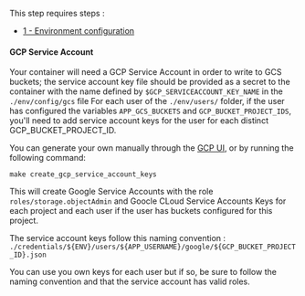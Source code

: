 
This step requires steps :
- [1 - Environment configuration](./docs/1-EnvironmentConfiguration.md)


#### GCP Service Account
Your container will need a GCP Service Account in order to write to GCS buckets; the service account key file should be provided as a secret to the container with the name defined by `$GCP_SERVICEACCOUNT_KEY_NAME` in the `./env/config/gcs` file
For each user of the `./env/users/` folder, if the user has configured the variables `APP_GCS_BUCKETS` and `GCP_BUCKET_PROJECT_IDS`, you'll need to add service account keys for the user for each distinct GCP_BUCKET_PROJECT_ID.

You can generate your own manually through the [GCP UI](https://cloud.google.com/iam/docs/creating-managing-service-account-keys), or by running the following command:

```shell
make create_gcp_service_account_keys
```

This will create Google Service Accounts with the role `roles/storage.objectAdmin` and Goocle CLoud Service Accounts Keys for each project and each user if the user has buckets configured for this project.

The service account keys follow this naming convention :
`./credentials/${ENV}/users/${APP_USERNAME}/google/${GCP_BUCKET_PROJECT_ID}.json`

You can use you own keys for each user but if so, be sure to follow the naming convention and that the service account has valid roles.


